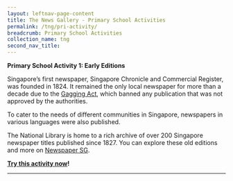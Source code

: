 ```yaml
---
layout: leftnav-page-content
title: The News Gallery - Primary School Activities
permalink: /tng/pri-activity/
breadcrumb: Primary School Activities
collection_name: tng
second_nav_title: 
---
```


**Primary School Activity 1: Early Editions**

Singapore’s first newspaper, Singapore Chronicle and Commercial Register, was founded in 1824. It remained the only local newspaper for more than a decade due to the [Gagging Act](https://eresources.nlb.gov.sg/infopedia/articles/SIP_88_2005-02-03.html), which banned any publication that was not approved by the authorities.

To cater to the needs of different communities in Singapore, newspapers in various languages were also published. 

The National Library is home to a rich archive of over 200 Singapore newspaper titles published since 1827. You can explore these old editions and more on [Newspaper SG](https://eresources.nlb.gov.sg/newspapers).

**[Try this activity now](https://tinyurl.com/TNG-pri-02)!**



<hr>





